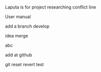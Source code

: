Laputa is for project researching
conflict line

User manual

add a branch develop

idea merge

abc

add at github


git reset revert test